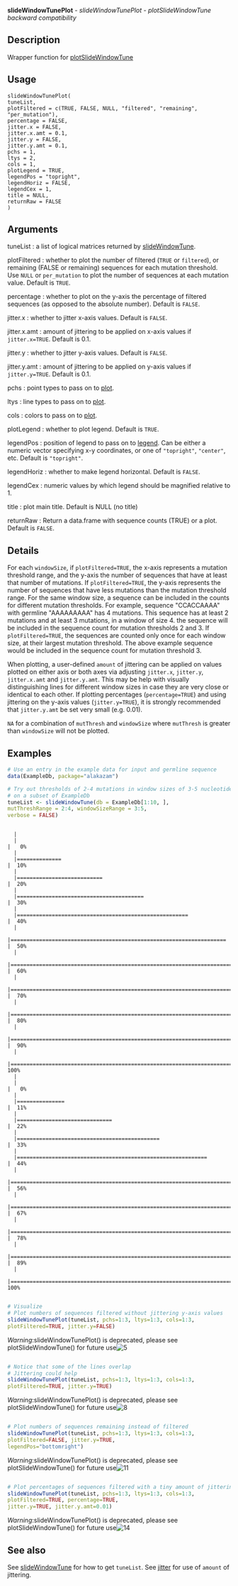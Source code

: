 **slideWindowTunePlot** - *slideWindowTunePlot - plotSlideWindowTune backward compatibility*

Description
--------------------

Wrapper function for [plotSlideWindowTune](plotSlideWindowTune.md)


Usage
--------------------
```
slideWindowTunePlot(
tuneList,
plotFiltered = c(TRUE, FALSE, NULL, "filtered", "remaining", "per_mutation"),
percentage = FALSE,
jitter.x = FALSE,
jitter.x.amt = 0.1,
jitter.y = FALSE,
jitter.y.amt = 0.1,
pchs = 1,
ltys = 2,
cols = 1,
plotLegend = TRUE,
legendPos = "topright",
legendHoriz = FALSE,
legendCex = 1,
title = NULL,
returnRaw = FALSE
)
```

Arguments
-------------------

tuneList
:   a list of logical matrices returned by [slideWindowTune](slideWindowTune.md).

plotFiltered
:   whether to plot the number of filtered (`TRUE` or `filtered`), 
or remaining (FALSE or remaining) sequences for each mutation threshold. 
Use `NULL` or `per_mutation` to plot the number of sequences 
at each mutation value. Default is `TRUE`.

percentage
:   whether to plot on the y-axis the percentage of filtered sequences
(as opposed to the absolute number). Default is `FALSE`.

jitter.x
:   whether to jitter x-axis values. Default is `FALSE`.

jitter.x.amt
:   amount of jittering to be applied on x-axis values if 
`jitter.x=TRUE`. Default is 0.1.

jitter.y
:   whether to jitter y-axis values. Default is `FALSE`.

jitter.y.amt
:   amount of jittering to be applied on y-axis values if 
`jitter.y=TRUE`. Default is 0.1.

pchs
:   point types to pass on to [plot](http://www.rdocumentation.org/packages/graphics/topics/plot.default).

ltys
:   line types to pass on to [plot](http://www.rdocumentation.org/packages/graphics/topics/plot.default).

cols
:   colors to pass on to [plot](http://www.rdocumentation.org/packages/graphics/topics/plot.default).

plotLegend
:   whether to plot legend. Default is `TRUE`.

legendPos
:   position of legend to pass on to [legend](http://www.rdocumentation.org/packages/graphics/topics/legend). Can be either a
numeric vector specifying x-y coordinates, or one of 
`"topright"`, `"center"`, etc. Default is `"topright"`.

legendHoriz
:   whether to make legend horizontal. Default is `FALSE`.

legendCex
:   numeric values by which legend should be magnified relative to 1.

title
:   plot main title. Default is NULL (no title)

returnRaw
:   Return a data.frame with sequence counts (TRUE) or a
plot. Default is `FALSE`.




Details
-------------------

For each `windowSize`, if `plotFiltered=TRUE`, the x-axis 
represents a mutation threshold range, and the y-axis the number of
sequences that have at least that number of mutations. If 
`plotFiltered=TRUE`, the y-axis represents the number of sequences
that have less mutations than the mutation threshold range. For the same
window size, a sequence can be included in the counts for different
mutation thresholds. For example, sequence "CCACCAAAA" with germline
"AAAAAAAAA" has 4 mutations. This sequence has at least 2 mutations 
and at least 3 mutations, in a window of size 4. the sequence will
be included in the sequence count for mutation thresholds 2 and 3.
If `plotFiltered=TRUE`, the sequences are counted only once for
each window size, at their largest mutation threshold. The above 
example sequence would be included in the sequence count for 
mutation threshold 3. 

When plotting, a user-defined `amount` of jittering can be applied on values plotted
on either axis or both axes via adjusting `jitter.x`, `jitter.y`, 
`jitter.x.amt` and `jitter.y.amt`. This may be help with visually distinguishing
lines for different window sizes in case they are very close or identical to each other. 
If plotting percentages (`percentage=TRUE`) and using jittering on the y-axis values 
(`jitter.y=TRUE`), it is strongly recommended that `jitter.y.amt` be set very
small (e.g. 0.01). 

`NA` for a combination of `mutThresh` and `windowSize` where 
`mutThresh` is greater than `windowSize` will not be plotted.



Examples
-------------------

```R
# Use an entry in the example data for input and germline sequence
data(ExampleDb, package="alakazam")

# Try out thresholds of 2-4 mutations in window sizes of 3-5 nucleotides 
# on a subset of ExampleDb
tuneList <- slideWindowTune(db = ExampleDb[1:10, ], 
mutThreshRange = 2:4, windowSizeRange = 3:5,
verbose = FALSE)

```


```
  |                                                                                                                                               |                                                                                                                                       |   0%  |                                                                                                                                               |==============                                                                                                                         |  10%  |                                                                                                                                               |===========================                                                                                                            |  20%  |                                                                                                                                               |========================================                                                                                               |  30%  |                                                                                                                                               |======================================================                                                                                 |  40%  |                                                                                                                                               |====================================================================                                                                   |  50%  |                                                                                                                                               |=================================================================================                                                      |  60%  |                                                                                                                                               |==============================================================================================                                         |  70%  |                                                                                                                                               |============================================================================================================                           |  80%  |                                                                                                                                               |==========================================================================================================================             |  90%  |                                                                                                                                               |=======================================================================================================================================| 100%  |                                                                                                                                               |                                                                                                                                       |   0%  |                                                                                                                                               |===============                                                                                                                        |  11%  |                                                                                                                                               |==============================                                                                                                         |  22%  |                                                                                                                                               |=============================================                                                                                          |  33%  |                                                                                                                                               |============================================================                                                                           |  44%  |                                                                                                                                               |===========================================================================                                                            |  56%  |                                                                                                                                               |==========================================================================================                                             |  67%  |                                                                                                                                               |=========================================================================================================                              |  78%  |                                                                                                                                               |========================================================================================================================               |  89%  |                                                                                                                                               |=======================================================================================================================================| 100%
```


```R

# Visualize
# Plot numbers of sequences filtered without jittering y-axis values
slideWindowTunePlot(tuneList, pchs=1:3, ltys=1:3, cols=1:3, 
plotFiltered=TRUE, jitter.y=FALSE)

```

*Warning*:slideWindowTunePlot() is deprecated, please see plotSlideWindowTune() for future use![5](slideWindowTunePlot-5.png)

```R

# Notice that some of the lines overlap
# Jittering could help
slideWindowTunePlot(tuneList, pchs=1:3, ltys=1:3, cols=1:3,
plotFiltered=TRUE, jitter.y=TRUE)

```

*Warning*:slideWindowTunePlot() is deprecated, please see plotSlideWindowTune() for future use![8](slideWindowTunePlot-8.png)

```R

# Plot numbers of sequences remaining instead of filtered
slideWindowTunePlot(tuneList, pchs=1:3, ltys=1:3, cols=1:3, 
plotFiltered=FALSE, jitter.y=TRUE, 
legendPos="bottomright")

```

*Warning*:slideWindowTunePlot() is deprecated, please see plotSlideWindowTune() for future use![11](slideWindowTunePlot-11.png)

```R

# Plot percentages of sequences filtered with a tiny amount of jittering
slideWindowTunePlot(tuneList, pchs=1:3, ltys=1:3, cols=1:3,
plotFiltered=TRUE, percentage=TRUE, 
jitter.y=TRUE, jitter.y.amt=0.01)
```

*Warning*:slideWindowTunePlot() is deprecated, please see plotSlideWindowTune() for future use![14](slideWindowTunePlot-14.png)


See also
-------------------

See [slideWindowTune](slideWindowTune.md) for how to get `tuneList`. See [jitter](http://www.rdocumentation.org/packages/base/topics/jitter) for 
use of `amount` of jittering.






